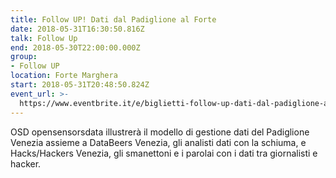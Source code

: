 ```yaml
---
title: Follow UP! Dati dal Padiglione al Forte
date: 2018-05-31T16:30:50.816Z
talk: Follow Up
end: 2018-05-30T22:00:00.000Z
group:
- Follow UP
location: Forte Marghera
start: 2018-05-31T20:48:50.824Z
event_url: >-
  https://www.eventbrite.it/e/biglietti-follow-up-dati-dal-padiglione-al-forte-46493305729#
---
```

OSD opensensorsdata illustrerà il modello di gestione dati del Padiglione Venezia assieme a DataBeers Venezia, gli analisti dati con la schiuma, e Hacks/Hackers Venezia, gli smanettoni e i parolai con i dati tra giornalisti e hacker.
